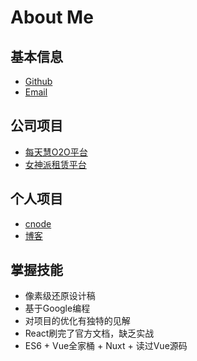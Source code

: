 # About Me

## 基本信息
* [Github](https://github.com/webkws)
* [Email]()

## 公司项目

* [每天慧O2O平台](http://h.meitianhui.com/wap/)
* [女神派租赁平台](http://m.msparis.com/)
  
## 个人项目
* [cnode](http://webkws.coding.me)
* [博客](https://webkws.github.io/nicolas_blog/)

## 掌握技能
* 像素级还原设计稿
* 基于Google编程
* 对项目的优化有独特的见解
* React刷完了官方文档，缺乏实战
* ES6 + Vue全家桶 + Nuxt + 读过Vue源码
